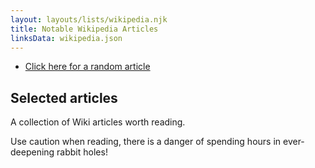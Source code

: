 ```yaml
---
layout: layouts/lists/wikipedia.njk
title: Notable Wikipedia Articles
linksData: wikipedia.json
---
```


- [Click here for a random article](https://en.wikipedia.org/wiki/Special:Random)

## Selected articles

A collection of Wiki articles worth reading.

Use caution when reading, there is a danger of spending hours in ever-deepening rabbit holes!
